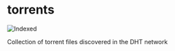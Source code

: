torrents 
========
![Indexed](https://img.shields.io/badge/indexed-101787-blue)

Collection of torrent files discovered in the DHT network
